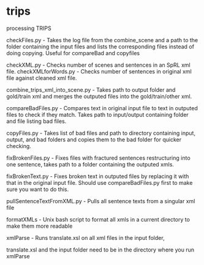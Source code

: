 # trips
processing TRIPS

checkFiles.py - Takes the log file from the combine_scene and a path to the folder containing the input files and lists the corresponding files instead of doing copying. Useful for compareBad and copyfiles

checkXML.py - Checks number of scenes and sentences in an SpRL xml file.
checkXMLforWords.py - Checks number of sentences in original xml file against cleaned xml file.

combine_trips_xml_into_scene.py - Takes path to output folder and gold/train xml and merges the outputed files into the gold/train/other xml.

compareBadFiles.py - Compares text in original input file to text in outputed files to check if they match. Takes path to input/output containing folder and file listing bad files.

copyFiles.py - Takes list of bad files and path to directory containing input, output, and bad folders and copies them to the bad folder for quicker checking.

fixBrokenFiles.py - Fixes files with fractured sentences restructuring into one sentence, takes path to a folder containing the outputed xmls.

fixBrokenText.py - Fixes broken text in outputed files by replacing it 
with that in the original input file. Should use compareBadFiles.py first to make sure you want to do this.

pullSentenceTextFromXML.py - Pulls all sentence texts from a singular xml file

formatXMLs - Unix bash script to format all xmls in a current directory to make them more readable

xmlParse - Runs translate.xsl on all xml files in the input folder, 

translate.xsl and the input folder need to be in the directory where you run xmlParse 
